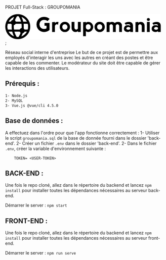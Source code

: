 PROJET Full-Stack : GROUPOMANIA

![Groupomania logo](./front-end/client/src/assets/icon-left-font-monochrome-black.svg);

Réseau social interne d'entreprise
Le but de ce projet est de permettre aux employés d'interagir les uns avec les autres en créant des postes et être capable de les commenter.
Le modérateur du site doit être capable de gérer les interactions des utilisateurs.

## Prérequis : ##

    1- Node.js
    2- MySQL
    3- Vue.js @vue/cli 4.5.0


## Base de données : ##

A effectuez dans l'ordre pour que l'app fonctionne correctement :
    1- Utiliser le script `groupomania.sql` de la base de donnée fourni dans le dossier 'back-end'.
    2- Créer un fichier `.env` dans le dossier 'back-end'.
    2- Dans le fichier `.env`, créer la variable d'environnement suivante :

        TOKEN= <USER-TOKEN>

## BACK-END : ##

Une fois le repo cloné, allez dans le répertoire du backend et lancez `npm install` pour installer toutes les dépendances nécessaires au serveur back-end.

Démarrer le server : `npm start`


 
## FRONT-END : ##

Une fois le repo cloné, allez dans le répertoire du backend et lancez `npm install` pour installer toutes les dépendances nécessaires au serveur front-end.

Démarrer le server : `npm run serve`
    